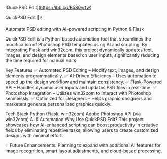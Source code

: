 !QuickPSD Edit](https://ibb.co/B580yrtw)

QuickPSD Edit 🎨⚡

Automate PSD editing with AI-powered scripting in Python & Flask

QuickPSD Edit is a Python-based automation tool that streamlines the modification of Photoshop PSD templates using AI and scripting. By integrating Flask and win32com, this project dynamically updates text, images, and design elements based on user inputs, significantly reducing the time required for manual edits.

Key Features
✅ Automated PSD Editing – Modify text, images, and design elements programmatically.
✅ AI-Driven Efficiency – Uses automation to speed up the design workflow and maintain consistency.
✅ Flask-Powered API – Handles dynamic user inputs and updates PSD files in real-time.
✅ Photoshop Integration – Utilizes win32com to interact with Photoshop seamlessly.
✅ Optimized for Designers – Helps graphic designers and marketers generate personalized graphics quickly.

Tech Stack
Python (Flask, win32com)
Adobe Photoshop API (via win32com)
AI & Automation
Why Use QuickPSD Edit?
This project showcases how AI-enhanced scripting can boost productivity in creative fields by eliminating repetitive tasks, allowing users to create customized designs with minimal effort.

💡 Future Enhancements: Planning to expand with additional AI features for image recognition, smart layout adjustments, and cloud-based processing.
